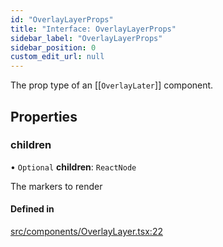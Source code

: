 ```yaml
---
id: "OverlayLayerProps"
title: "Interface: OverlayLayerProps"
sidebar_label: "OverlayLayerProps"
sidebar_position: 0
custom_edit_url: null
---
```


The prop type of an [[`OverlayLater`]] component.

## Properties

### children

• `Optional` **children**: `ReactNode`

The markers to render

#### Defined in

[src/components/OverlayLayer.tsx:22](https://github.com/rob-blackbourn/jetblack-map/blob/c05345a/src/components/OverlayLayer.tsx#L22)

